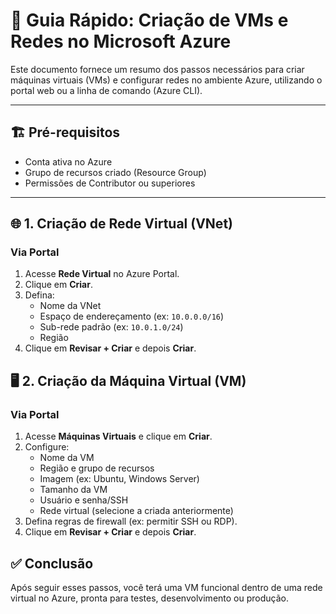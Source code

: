 # 📘 Guia Rápido: Criação de VMs e Redes no Microsoft Azure

Este documento fornece um resumo dos passos necessários para criar máquinas virtuais (VMs) e configurar redes no ambiente Azure, utilizando o portal web ou a linha de comando (Azure CLI).

---

## 🏗️ Pré-requisitos

- Conta ativa no Azure
- Grupo de recursos criado (Resource Group)
- Permissões de Contributor ou superiores

---

## 🌐 1. Criação de Rede Virtual (VNet)

### Via Portal

1. Acesse **Rede Virtual** no Azure Portal.
2. Clique em **Criar**.
3. Defina:
   - Nome da VNet
   - Espaço de endereçamento (ex: `10.0.0.0/16`)
   - Sub-rede padrão (ex: `10.0.1.0/24`)
   - Região
4. Clique em **Revisar + Criar** e depois **Criar**.


## 🖥️ 2. Criação da Máquina Virtual (VM)

### Via Portal

1. Acesse **Máquinas Virtuais** e clique em **Criar**.
2. Configure:
   - Nome da VM
   - Região e grupo de recursos
   - Imagem (ex: Ubuntu, Windows Server)
   - Tamanho da VM
   - Usuário e senha/SSH
   - Rede virtual (selecione a criada anteriormente)
3. Defina regras de firewall (ex: permitir SSH ou RDP).
4. Clique em **Revisar + Criar** e depois **Criar**.


## ✅ Conclusão

Após seguir esses passos, você terá uma VM funcional dentro de uma rede virtual no Azure, pronta para testes, desenvolvimento ou produção.


